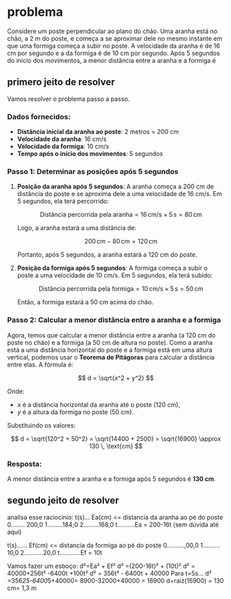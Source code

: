# problema

Considere um poste perpendicular ao plano do chão. Uma aranha está no chão, a 2 m do poste, e começa a se aproximar dele no mesmo instante em que uma formiga começa a subir no poste. A velocidade da aranha é de 16 cm por segundo e a da formiga é de 10 cm por segundo. Após 5 segundos do início dos movimentos, a menor distância entre a aranha e a formiga é


## primero jeito de resolver

Vamos resolver o problema passo a passo.

### Dados fornecidos:

* **Distância inicial da aranha ao poste**: 2 metros = 200 cm
* **Velocidade da aranha**: 16 cm/s
* **Velocidade da formiga**: 10 cm/s
* **Tempo após o início dos movimentos**: 5 segundos

### Passo 1: Determinar as posições após 5 segundos

1. **Posição da aranha após 5 segundos**:
   A aranha começa a 200 cm de distância do poste e se aproxima dele a uma velocidade de 16 cm/s. Em 5 segundos, ela terá percorrido:

   $$
   \text{Distância percorrida pela aranha} = 16 \, \text{cm/s} \times 5 \, \text{s} = 80 \, \text{cm}
   $$

   Logo, a aranha estará a uma distância de:

   $$
   200 \, \text{cm} - 80 \, \text{cm} = 120 \, \text{cm}
   $$

   Portanto, após 5 segundos, a aranha estará a 120 cm do poste.

2. **Posição da formiga após 5 segundos**:
   A formiga começa a subir o poste a uma velocidade de 10 cm/s. Em 5 segundos, ela terá subido:

   $$
   \text{Distância percorrida pela formiga} = 10 \, \text{cm/s} \times 5 \, \text{s} = 50 \, \text{cm}
   $$

   Então, a formiga estará a 50 cm acima do chão.

### Passo 2: Calcular a menor distância entre a aranha e a formiga

Agora, temos que calcular a menor distância entre a aranha (a 120 cm do poste no chão) e a formiga (a 50 cm de altura no poste). Como a aranha está a uma distância horizontal do poste e a formiga está em uma altura vertical, podemos usar o **Teorema de Pitágoras** para calcular a distância entre elas. A fórmula é:

$$
d = \sqrt{x^2 + y^2}
$$

Onde:

* $x$ é a distância horizontal da aranha até o poste (120 cm),
* $y$ é a altura da formiga no poste (50 cm).

Substituindo os valores:

$$
d = \sqrt{120^2 + 50^2} = \sqrt{14400 + 2500} = \sqrt{16900} \approx 130 \, \text{cm}
$$

### Resposta:

A menor distância entre a aranha e a formiga após 5 segundos é **130 cm**.



## segundo jeito de resolver

analisa esse raciocinio: t(s)... Ea(cm) <= distancia da aranha ao pé do poste
0........ 200,0
1.........184;0
2.........168,0
t..........Ea = 200-16t (sem dúvida até aqui)

t(s)...... Ef(cm) <= distancia da formiga ao pé do poste
0..........,00,0
1.......... 10,0
2...........20,0
t............Ef = 10t

Vamos fazer um esboço:
d²=Ea² + Ef²
d² =(200-16t)² + (10t)²
d² = 40000+256t² -6400t +100t²
d² = 356t² - 6400t + 40000
Para t=5s...
d² =356*25-6400*5+40000= 8900-32000+40000 = 16900
d=raiz(16900) = 130 cm= 1,3 m